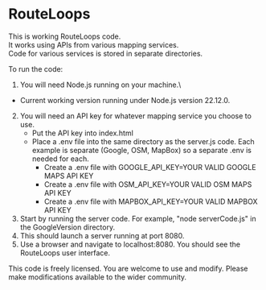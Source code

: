 # RouteLoops  
This is working RouteLoops code.  
It works using APIs from various mapping services.  
Code for various services is stored in separate directories.  
  
To run the code:  
1. You will need Node.js running on your machine.\
  - Current working version running under Node.js version 22.12.0.  
2. You will need an API key for whatever mapping service you choose to use.  
   - Put the API key into index.html
   - Place a .env file into the same directory as the server.js code.  Each example is separate (Google, OSM, MapBox) so a separate .env is needed for each.
     * Create a .env file with GOOGLE_API_KEY=YOUR VALID GOOGLE MAPS API KEY  
     * Create a .env file with OSM_API_KEY=YOUR VALID OSM MAPS API KEY 
     * Create a .env file with MAPBOX_API_KEY=YOUR VALID MAPBOX API KEY 
3. Start by running the server code.  For example, "node serverCode.js" in the GoogleVersion directory.  
4. This should launch a server running at port 8080.  
5. Use a browser and navigate to localhost:8080.  You should see the RouteLoops user interface.  

This code is freely licensed.  You are welcome to use and modify.  Please make modifications available to the wider community.

